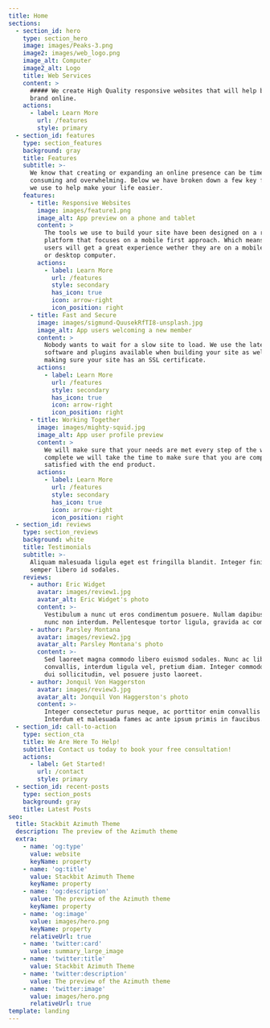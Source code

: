 ```yaml
---
title: Home
sections:
  - section_id: hero
    type: section_hero
    image: images/Peaks-3.png
    image2: images/web_logo.png
    image_alt: Computer
    image2_alt: Logo
    title: Web Services
    content: >
      ##### We create High Quality responsive websites that will help boost your
      brand online.
    actions:
      - label: Learn More
        url: /features
        style: primary
  - section_id: features
    type: section_features
    background: gray
    title: Features
    subtitle: >-
      We know that creating or expanding an online presence can be time
      consuming and overwhelming. Below we have broken down a few key features
      we use to help make your life easier.
    features:
      - title: Responsive Websites
        image: images/feature1.png
        image_alt: App preview on a phone and tablet
        content: >
          The tools we use to build your site have been designed on a responive
          platform that focuses on a mobile first approach. Which means your
          users will get a great experience wether they are on a mobile device
          or desktop computer.
        actions:
          - label: Learn More
            url: /features
            style: secondary
            has_icon: true
            icon: arrow-right
            icon_position: right
      - title: Fast and Secure
        image: images/sigmund-QuusekRfTI8-unsplash.jpg
        image_alt: App users welcoming a new member
        content: >
          Nobody wants to wait for a slow site to load. We use the latest
          software and plugins available when building your site as well as
          making sure your site has an SSL certificate.
        actions:
          - label: Learn More
            url: /features
            style: secondary
            has_icon: true
            icon: arrow-right
            icon_position: right
      - title: Working Together
        image: images/mighty-squid.jpg
        image_alt: App user profile preview
        content: >
          We will make sure that your needs are met every step of the way. Once
          complete we will take the time to make sure that you are completly
          satisfied with the end product.
        actions:
          - label: Learn More
            url: /features
            style: secondary
            has_icon: true
            icon: arrow-right
            icon_position: right
  - section_id: reviews
    type: section_reviews
    background: white
    title: Testimonials
    subtitle: >-
      Aliquam malesuada ligula eget est fringilla blandit. Integer finibus
      semper libero id sodales.
    reviews:
      - author: Eric Widget
        avatar: images/review1.jpg
        avatar_alt: Eric Widget's photo
        content: >-
          Vestibulum a nunc ut eros condimentum posuere. Nullam dapibus quis
          nunc non interdum. Pellentesque tortor ligula, gravida ac commodo eu.
      - author: Parsley Montana
        avatar: images/review2.jpg
        avatar_alt: Parsley Montana's photo
        content: >-
          Sed laoreet magna commodo libero euismod sodales. Nunc ac libero
          convallis, interdum ligula vel, pretium diam. Integer commodo sem at
          dui sollicitudin, vel posuere justo laoreet.
      - author: Jonquil Von Haggerston
        avatar: images/review3.jpg
        avatar_alt: Jonquil Von Haggerston's photo
        content: >-
          Integer consectetur purus neque, ac porttitor enim convallis vitae.
          Interdum et malesuada fames ac ante ipsum primis in faucibus.
  - section_id: call-to-action
    type: section_cta
    title: We Are Here To Help!
    subtitle: Contact us today to book your free consultation!
    actions:
      - label: Get Started!
        url: /contact
        style: primary
  - section_id: recent-posts
    type: section_posts
    background: gray
    title: Latest Posts
seo:
  title: Stackbit Azimuth Theme
  description: The preview of the Azimuth theme
  extra:
    - name: 'og:type'
      value: website
      keyName: property
    - name: 'og:title'
      value: Stackbit Azimuth Theme
      keyName: property
    - name: 'og:description'
      value: The preview of the Azimuth theme
      keyName: property
    - name: 'og:image'
      value: images/hero.png
      keyName: property
      relativeUrl: true
    - name: 'twitter:card'
      value: summary_large_image
    - name: 'twitter:title'
      value: Stackbit Azimuth Theme
    - name: 'twitter:description'
      value: The preview of the Azimuth theme
    - name: 'twitter:image'
      value: images/hero.png
      relativeUrl: true
template: landing
---
```

